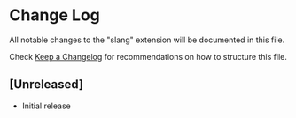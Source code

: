 # Change Log
All notable changes to the "slang" extension will be documented in this file.

Check [Keep a Changelog](http://keepachangelog.com/) for recommendations on how to structure this file.

## [Unreleased]
- Initial release